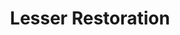 ---
title: "Lesser Restoration"
index:
  - lesser-restoration
permalink: /spells/lesser-restoration/
tags:
  - Spell
  - 2nd Level
  - Abjuration
available_for:
  - Bard
  - Cleric
  - Druid
  - Paladin
  - Ranger
level: "2nd Level"
school: "Abjuration"
range: "Touch"
comp:
  - V
  - S
description: |
  You touch a creature and can end either one disease or one condition afflicting it. The condition can be blinded, deafened, paralyzed, or poisoned.
excerpt: "You touch a creature and can end either one disease or one condition afflicting it."
source: "Basic Rules"
---